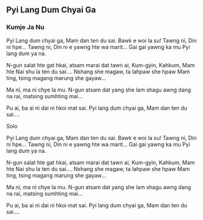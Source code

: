## Pyi Lang Dum Chyai Ga

### Kumje Ja Nu

Pyi Lang dum chyai ga,
Mam dan ten du sai.
Bawk e woi la su!
Tawng ni, Din ni hpe...
Tawng ni, Din ni e
yawng hte wa marit...
Gai gai yawng ka mu
Pyi lang dum ya na.

N-gun salat hte gat hkai,
atsam marai dat tawn ai,
Kum-gyin, Kahkum, Mam hte Nai
shu la ten du sai....
Nshang she magaw,
ta lahpaw she hpaw
Mam ting, tsing magang
marung she gayaw...

Ma ni, ma ni chye la mu.
N-gun atsam dat yang she
lam shagu awng dang na rai,
matsing sumhting mai...

Pu ai, ba ai ni dai ni hkoi mat sai.
Pyi lang dum chyai ga,
Mam dan ten du sai....

Solo

Pyi Lang dum chyai ga,
Mam dan ten du sai.
Bawk e woi la su!
Tawng ni, Din ni hpe...
Tawng ni, Din ni e
yawng hte wa marit...
Gai gai yawng ka mu
Pyi lang dum ya na.

N-gun salat hte gat hkai,
atsam marai dat tawn ai,
Kum-gyin, Kahkum, Mam hte Nai
shu la ten du sai....
Nshang she magaw,
ta lahpaw she hpaw
Mam ting, tsing magang
marung she gayaw...

Ma ni, ma ni chye la mu.
N-gun atsam dat yang she
lam shagu awng dang na rai,
matsing sumhting mai...

Pu ai, ba ai ni dai ni hkoi mat sai.
Pyi lang dum chyai ga,
Mam dan ten du sai....
